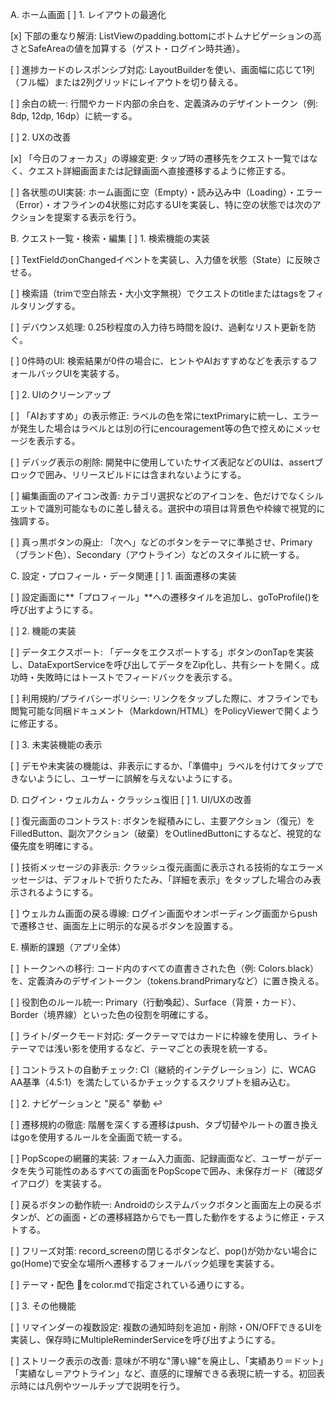 A. ホーム画面
[ ] 1. レイアウトの最適化

[x] 下部の重なり解消: ListViewのpadding.bottomにボトムナビゲーションの高さとSafeAreaの値を加算する（ゲスト・ログイン時共通）。

[ ] 進捗カードのレスポンシブ対応: LayoutBuilderを使い、画面幅に応じて1列（フル幅）または2列グリッドにレイアウトを切り替える。

[ ] 余白の統一: 行間やカード内部の余白を、定義済みのデザイントークン（例: 8dp, 12dp, 16dp）に統一する。

[ ] 2. UXの改善

[x] 「今日のフォーカス」の導線変更: タップ時の遷移先をクエスト一覧ではなく、クエスト詳細画面または記録画面へ直接遷移するように修正する。

[ ] 各状態のUI実装: ホーム画面に空（Empty）・読み込み中（Loading）・エラー（Error）・オフラインの4状態に対応するUIを実装し、特に空の状態では次のアクションを提案する表示を行う。

B. クエスト一覧・検索・編集
[ ] 1. 検索機能の実装

[ ] TextFieldのonChangedイベントを実装し、入力値を状態（State）に反映させる。

[ ] 検索語（trimで空白除去・大小文字無視）でクエストのtitleまたはtagsをフィルタリングする。

[ ] デバウンス処理: 0.25秒程度の入力待ち時間を設け、過剰なリスト更新を防ぐ。

[ ] 0件時のUI: 検索結果が0件の場合に、ヒントやAIおすすめなどを表示するフォールバックUIを実装する。

[ ] 2. UIのクリーンアップ

[ ] 「AIおすすめ」の表示修正: ラベルの色を常にtextPrimaryに統一し、エラーが発生した場合はラベルとは別の行にencouragement等の色で控えめにメッセージを表示する。

[ ] デバッグ表示の削除: 開発中に使用していたサイズ表記などのUIは、assertブロックで囲み、リリースビルドには含まれないようにする。

[ ] 編集画面のアイコン改善: カテゴリ選択などのアイコンを、色だけでなくシルエットで識別可能なものに差し替える。選択中の項目は背景色や枠線で視覚的に強調する。

[ ] 真っ黒ボタンの廃止: 「次へ」などのボタンをテーマに準拠させ、Primary（ブランド色）、Secondary（アウトライン）などのスタイルに統一する。

C. 設定・プロフィール・データ関連
[ ] 1. 画面遷移の実装

[ ] 設定画面に**「プロフィール」**への遷移タイルを追加し、goToProfile()を呼び出すようにする。

[ ] 2. 機能の実装

[ ] データエクスポート: 「データをエクスポートする」ボタンのonTapを実装し、DataExportServiceを呼び出してデータをZip化し、共有シートを開く。成功時・失敗時にはトーストでフィードバックを表示する。

[ ] 利用規約/プライバシーポリシー: リンクをタップした際に、オフラインでも閲覧可能な同梱ドキュメント（Markdown/HTML）をPolicyViewerで開くように修正する。

[ ] 3. 未実装機能の表示

[ ] デモや未実装の機能は、非表示にするか、「準備中」ラベルを付けてタップできないようにし、ユーザーに誤解を与えないようにする。

D. ログイン・ウェルカム・クラッシュ復旧
[ ] 1. UI/UXの改善

[ ] 復元画面のコントラスト: ボタンを縦積みにし、主要アクション（復元）をFilledButton、副次アクション（破棄）をOutlinedButtonにするなど、視覚的な優先度を明確にする。

[ ] 技術メッセージの非表示: クラッシュ復元画面に表示される技術的なエラーメッセージは、デフォルトで折りたたみ、「詳細を表示」をタップした場合のみ表示されるようにする。

[ ] ウェルカム画面の戻る導線: ログイン画面やオンボーディング画面からpushで遷移させ、画面左上に明示的な戻るボタンを設置する。

E. 横断的課題（アプリ全体）

[ ] トークンへの移行: コード内のすべての直書きされた色（例: Colors.black）を、定義済みのデザイントークン（tokens.brandPrimaryなど）に置き換える。

[ ] 役割色のルール統一: Primary（行動喚起）、Surface（背景・カード）、Border（境界線）といった色の役割を明確にする。

[ ] ライト/ダークモード対応: ダークテーマではカードに枠線を使用し、ライトテーマでは浅い影を使用するなど、テーマごとの表現を統一する。

[ ] コントラストの自動チェック: CI（継続的インテグレーション）に、WCAG AA基準（4.5:1）を満たしているかチェックするスクリプトを組み込む。

[ ] 2. ナビゲーションと "戻る" 挙動 ↩️

[ ] 遷移規約の徹底: 階層を深くする遷移はpush、タブ切替やルートの置き換えはgoを使用するルールを全画面で統一する。

[ ] PopScopeの網羅的実装: フォーム入力画面、記録画面など、ユーザーがデータを失う可能性のあるすべての画面をPopScopeで囲み、未保存ガード（確認ダイアログ）を実装する。

[ ] 戻るボタンの動作統一: Androidのシステムバックボタンと画面左上の戻るボタンが、どの画面・どの遷移経路からでも一貫した動作をするように修正・テストする。

[ ] フリーズ対策: record_screenの閉じるボタンなど、pop()が効かない場合にgo(Home)で安全な場所へ遷移するフォールバック処理を実装する。

[ ]  テーマ・配色 🎨をcolor.mdで指定されている通りにする。

[ ] 3. その他機能

[ ] リマインダーの複数設定: 複数の通知時刻を追加・削除・ON/OFFできるUIを実装し、保存時にMultipleReminderServiceを呼び出すようにする。

[ ] ストリーク表示の改善: 意味が不明な"薄い線"を廃止し、「実績あり＝ドット」「実績なし＝アウトライン」など、直感的に理解できる表現に統一する。初回表示時には凡例やツールチップで説明を行う。
